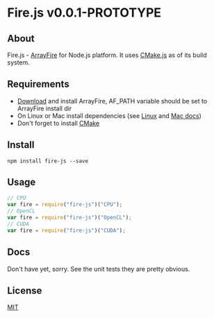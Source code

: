 # Fire.js v0.0.1-PROTOTYPE

## About

Fire.js - [ArrayFire](http://arrayfire.com/) for Node.js platform. It uses [CMake.js](https://github.com/unbornchikken/cmake-js) as of its build system.

## Requirements

- [Download](http://arrayfire.com/download/) and install ArrayFire, AF_PATH variable should be set to ArrayFire install dir
- On Linux or Mac install dependencies (see [Linux](https://github.com/arrayfire/arrayfire/wiki/Build-Instructions-for-Linux#installing-dependencies) and [Mac docs](https://github.com/arrayfire/arrayfire/wiki/Build-Instructions-for-OSX#installing-dependencies))
- Don't forget to install [CMake](http://www.cmake.org/)

## Install

```
npm install fire-js --save
```

## Usage

```js
// CPU
var fire = require("fire-js")("CPU");
// OpenCL
var fire = require("fire-js")("OpenCL");
// CUDA
var fire = require("fire-js")("CUDA");
```

## Docs

Don't have yet, sorry. See the unit tests they are pretty obvious.

## License

[MIT](https://github.com/unbornchikken/fire-js/blob/master/LICENSE)
